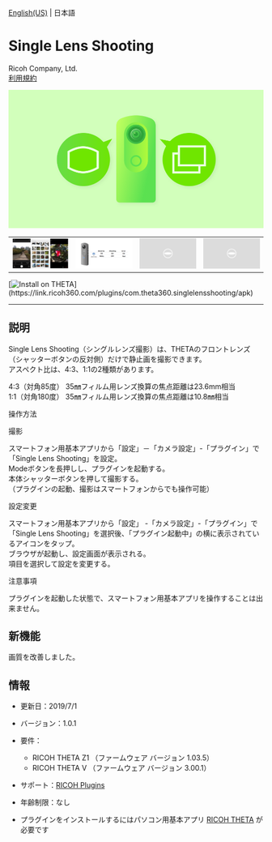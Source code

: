 [English(US)](README.md) | 日本語

# Single Lens Shooting
Ricoh Company, Ltd.  
[利用規約](https://theta360.com/en/legal/terms_of_use_plugins/)

<div align="center">
 <img src="1.png">
 <table>
  <tr>
   <td><img src="2.png"></td>
   <td><img src="3.png"></td>
   <td><img src="../../resources/common/img/noimg.png"></td>
   <td><img src="../../resources/common/img/noimg.png"></td>
  </tr>
 </table>
</div>

[![Install on THETA](https://assets.ricoh360.com/image/upload/v1/front/theta/install-button.svg?)](https://link.ricoh360.com/plugins/com.theta360.singlelensshooting/apk)

***

## 説明
Single Lens Shooting（シングルレンズ撮影）は、THETAのフロントレンズ（シャッターボタンの反対側）だけで静止画を撮影できます。  
アスペクト比は、4:3、1:1の2種類があります。  
  
4:3（対角85度） 35㎜フィルム用レンズ換算の焦点距離は23.6mm相当  
1:1（対角180度） 35㎜フィルム用レンズ換算の焦点距離は10.8㎜相当  
  
操作方法  
  
撮影  
  
スマートフォン用基本アプリから「設定」－「カメラ設定」-「プラグイン」で「Single Lens Shooting」を設定。  
Modeボタンを長押しし、プラグインを起動する。  
本体シャッターボタンを押して撮影する。  
（プラグインの起動、撮影はスマートフォンからでも操作可能）  
  
設定変更  
  
スマートフォン用基本アプリから「設定」 -「カメラ設定」-「プラグイン」で「Single Lens Shooting」を選択後、「プラグイン起動中」の横に表示されているアイコンをタップ。  
ブラウザが起動し、設定画面が表示される。  
項目を選択して設定を変更する。  
  
注意事項  
  
プラグインを起動した状態で、スマートフォン用基本アプリを操作することは出来ません。  

## 新機能
画質を改善しました。

## 情報
  * 更新日：2019/7/1
  * バージョン：1.0.1
  * 要件：
    * RICOH THETA Z1 （ファームウェア バージョン 1.03.5）
    * RICOH THETA V （ファームウェア バージョン 3.00.1）
  * サポート：[RICOH Plugins](https://support.theta360.com/ja/)
  * 年齢制限：なし

* プラグインをインストールするにはパソコン用基本アプリ [RICOH THETA](https://theta360.com/ja/about/application/pc.html#app-detail-01) が必要です
